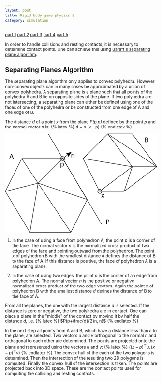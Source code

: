 ```yaml
---
layout: post
title: Rigid body game physics 5
category: simulation
---
```


<a href="/simulation/2019/10/24/rigid-body-game-physics/">part 1</a>
<a href="/simulation/2019/11/13/rigid-body-game-physics-2/">part 2</a>
<a href="/simulation/2019/11/25/rigid-body-game-physics-3/">part 3</a>
<a href="/simulation/2019/11/29/rigid-body-game-physics-4/">part 4</a>
<a href="/simulation/2019/12/01/rigid-body-game-physics-5/">part 5</a>

In order to handle collisions and resting contacts, it is necessary to determine contact points.
One can achieve this using [Baraff's separating plane algorithm][1].

## Separating Planes Algorithm
The separating plane algorithm only applies to convex polyhedra.
However non-convex objects can in many cases be approximated by a union of convex polyhedra.
A separating plane is a plane such that all points of the polyhedra A and B lie on opposite sides of the plane.
If two polyhedra are not intersecting, a separating plane can either be defined using one of the faces of one of the polyhedra or
be constructed from one edge of A and one edge of B.

The distance *d* of a point *x* from the plane *P(p,n)* defined by the point *p* and the normal vector *n* is:
{% latex %}
d = n (x - p)
{% endlatex %}

![two polyhedra and separating plane](/pics/polyhedra.svg)

1. In the case of using a face from polyhedron A, the point *p* is a corner of the face.
   The normal vector *n* is the normalized cross product of two edges of the face and pointing outward from the polyhedron.
   The point *x* of polyhedron B with the smallest distance *d* defines the distance of B to the face of A.
   If this distance is positive, the face of polyhedron A is a separating plane.

1. In the case of using two edges, the point *p* is the corner of an edge from polyhedron A.
   The normal vector *n* is the positive or negative normalized cross product of the two edge vectors.
   Again the point *x* of polyhedron B with the smallest distance *d* defines the distance of B to the face of A.

From all the planes, the one with the largest distance *d* is selected.
If the distance is zero or negative, the two polyhedra are in contact.
One can place a plane in the "middle" of the contact by moving it by half the distance *d*, i.e.
{% latex %}
$P(p+\frac{d}{2}n, n)$
{% endlatex %}

In the next step all points from A and B, which have a distance less than *ε* to the plane, are selected.
Two vectors *u* and *v* orthogonal to the normal *n* and orthogonal to each other are determined.
The points are projected onto the plane and represented using the vectors *u* and *v*:
{% latex %}
$((x - p)^\top u, (x - p)^\top v)$
{% endlatex %}
The convex hull of the each of the two polygons is determined.
Then the intersection of the resulting two 2D polygons is computed.
Finally the convex hull of the intersection is taken.
The points are projected back into 3D space.
These are the contact points used for computing the colliding and resting contacts.

[1]: https://www.cs.cmu.edu/%7Ebaraff/sigcourse/notesd2.pdf

